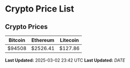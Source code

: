 # Crypto Price List

## Crypto Prices
| Bitcoin | Ethereum | Litecoin |
| ------- | -------- | -------- |
| $94508 | $2526.41 | $127.86 |
**Last Updated:** 2025-03-02 23:42 UTC
**Last Updated:** $DATE$
